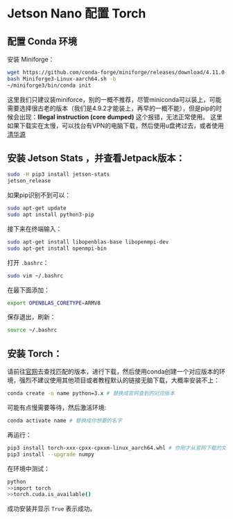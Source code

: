 # Jetson Nano 配置 Torch

## 配置 Conda 环境

安装 Miniforge：

```bash
wget https://github.com/conda-forge/miniforge/releases/download/4.11.0-4/Miniforge3-4.11.0-4-Linux-aarch64.sh
bash Miniforge3-Linux-aarch64.sh -b
~/miniforge3/bin/conda init
```
这里我们只建议装miniforce，别的一概不推荐，尽管miniconda可以装上，可能需要选择很古老的版本（我们是4.9.2才能装上，再早的一概不能），但是pip的时候会出现：**Illegal instruction (core dumped)** 这个报错，无法正常使用。
这里如果下载实在太慢，可以找台有VPN的电脑下载，然后使用u盘拷过去，或者使用[清华源](https://mirrors.tuna.tsinghua.edu.cn/github-release/conda-forge/miniforge/LatestRelease/)

## 安装 Jetson Stats ，并查看Jetpack版本：

```bash
sudo -H pip3 install jetson-stats
jetson_release
```

如果pip识别不到可以：

```bash
sudo apt-get update
sudo apt install python3-pip
```

接下来在终端输入：

```bash
sudo apt-get install libopenblas-base libopenmpi-dev 
sudo apt-get install openmpi-bin
```

打开 `.bashrc`：

```bash
sudo vim ~/.bashrc
```

在最下面添加：

```bash
export OPENBLAS_CORETYPE=ARMV8
```

保存退出，刷新：

```bash
source ~/.bashrc
```

## 安装 Torch：

请前往[官网](https://forums.developer.nvidia.com/t/pytorch-for-jetson/72048)去查找匹配的版本，进行下载，然后使用conda创建一个对应版本的环境，强烈不建议使用其他项目或者教程默认的链接无脑下载，大概率安装不上：

```bash
conda create -n name python=3.x # 替换成官网查到的对应版本
```

可能有点慢需要等待，然后激活环境:

```bash
conda activate name # 替换成你想要的名字
```

再运行：
```bash
pip3 install torch-xxx-cpxx-cpxxm-linux_aarch64.whl # 你刚才从官网下载的文件
pip3 install --upgrade numpy
```

在环境中测试：

```bash
python
>>import torch
>>torch.cuda.is_available()
```

成功安装并显示 `True` 表示成功。

